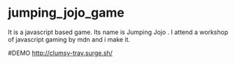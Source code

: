 # jumping_jojo_game
It is a javascript based game. Its name is Jumping Jojo . I attend a workshop of javascript gaming by mdn and i make it.

#DEMO
http://clumsy-tray.surge.sh/
